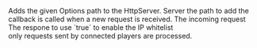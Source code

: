 <function name="Options" parent="HttpServer" type="classfunc">
	<description>
		Adds the given Options path to the HttpServer.
		<added version="0.7"></added>
	</description>
	<realm>Server</realm>
	<args>
		<arg name="path" type="string">the path to add</arg>
		<arg name="callback" type="function">
			the callback is called when a new request is received.
			<callback>
				<arg name="request" type="HttpRequest">The incoming request</arg>
				<arg name="response" type="HttpResponse">The respone to use</arg>
			</callback>
		</arg>
		<arg name="ipWhitelist" type="boolean" default="false">
			`true` to enable the IP whitelist<br>
			only requests sent by connected players are processed.
		</arg>
	</args>
</function>